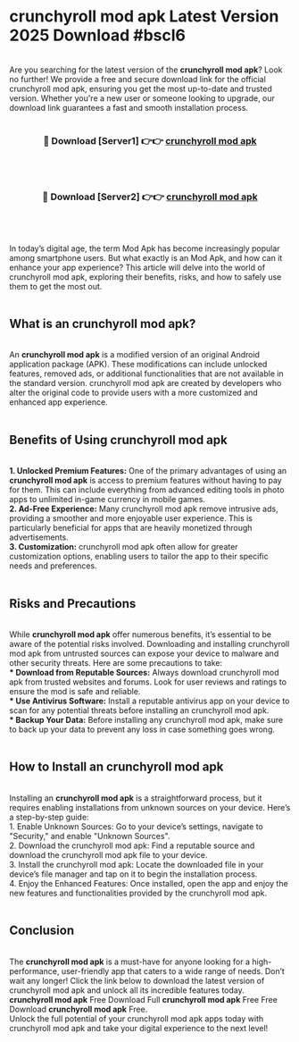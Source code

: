 # crunchyroll mod apk Latest Version 2025 Download #bscl6<br>
<br>
Are you searching for the latest version of the <strong>crunchyroll mod apk</strong>? Look no further! We provide a free and secure download link for the official crunchyroll mod apk, ensuring you get the most up-to-date and trusted version. Whether you're a new user or someone looking to upgrade, our download link guarantees a fast and smooth installation process.
<br>
<br>
<div align="center">
<h3>🔴 Download [Server1] 👉👉 <a href="https://modyolo.store/crunchyroll_mod_apk">crunchyroll mod apk</a></h3><br>
<br>
<h3>🔴 Download [Server2] 👉👉 <a href="https://modyolo.store/=crunchyroll_mod_apk">crunchyroll mod apk</a></h3><br>
</div>
<br>
<br>
In today’s digital age, the term Mod Apk has become increasingly popular among smartphone users. But what exactly is an Mod Apk, and how can it enhance your app experience? This article will delve into the world of crunchyroll mod apk, exploring their benefits, risks, and how to safely use them to get the most out.
<br>
<br>
<h2>What is an crunchyroll mod apk?</h2>
<br>
An <strong>crunchyroll mod apk</strong> is a modified version of an original Android application package (APK). These modifications can include unlocked features, removed ads, or additional functionalities that are not available in the standard version. crunchyroll mod apk are created by developers who alter the original code to provide users with a more customized and enhanced app experience.
<br>
<br>
<h2>Benefits of Using crunchyroll mod apk</h2>
<br>
<strong> 1. Unlocked Premium Features:</strong> One of the primary advantages of using an <strong>crunchyroll mod apk</strong> is access to premium features without having to pay for them. This can include everything from advanced editing tools in photo apps to unlimited in-game currency in mobile games.
<br>
<strong> 2. Ad-Free Experience:</strong> Many crunchyroll mod apk remove intrusive ads, providing a smoother and more enjoyable user experience. This is particularly beneficial for apps that are heavily monetized through advertisements.
<br>
<strong> 3. Customization:</strong> crunchyroll mod apk often allow for greater customization options, enabling users to tailor the app to their specific needs and preferences.
<br>
<br>
<h2>Risks and Precautions</h2>
<br>
While <strong>crunchyroll mod apk</strong> offer numerous benefits, it’s essential to be aware of the potential risks involved. Downloading and installing crunchyroll mod apk from untrusted sources can expose your device to malware and other security threats. Here are some precautions to take:
<br>
<strong> * Download from Reputable Sources:</strong> Always download crunchyroll mod apk from trusted websites and forums. Look for user reviews and ratings to ensure the mod is safe and reliable.
<br>
<strong> * Use Antivirus Software:</strong> Install a reputable antivirus app on your device to scan for any potential threats before installing an crunchyroll mod apk.
<br>
<strong> * Backup Your Data:</strong> Before installing any crunchyroll mod apk, make sure to back up your data to prevent any loss in case something goes wrong.
<br>
<br>
<h2>How to Install an crunchyroll mod apk</h2>
<br>
Installing an <strong>crunchyroll mod apk</strong> is a straightforward process, but it requires enabling installations from unknown sources on your device. Here’s a step-by-step guide:
<br>
 1. Enable Unknown Sources: Go to your device’s settings, navigate to "Security," and enable "Unknown Sources".
<br>
 2. Download the crunchyroll mod apk: Find a reputable source and download the crunchyroll mod apk file to your device.
<br>
 3. Install the crunchyroll mod apk: Locate the downloaded file in your device’s file manager and tap on it to begin the installation process.
<br>
 4. Enjoy the Enhanced Features: Once installed, open the app and enjoy the new features and functionalities provided by the crunchyroll mod apk.
<br>
<br>
<h2><strong>Conclusion</strong></h2>
<br>
The <strong>crunchyroll mod apk</strong> is a must-have for anyone looking for a high-performance, user-friendly app that caters to a wide range of needs. Don’t wait any longer! Click the link below to download the latest version of crunchyroll mod apk and unlock all its incredible features today.
<br>
<strong>crunchyroll mod apk</strong> Free Download Full <strong>crunchyroll mod apk</strong> Free Free Download <strong>crunchyroll mod apk</strong> Free.
<br>
Unlock the full potential of your crunchyroll mod apk apps today with crunchyroll mod apk and take your digital experience to the next level!

